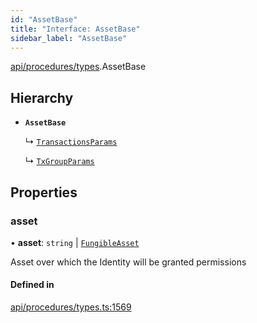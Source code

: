 ```yaml
---
id: "AssetBase"
title: "Interface: AssetBase"
sidebar_label: "AssetBase"
---
```


[api/procedures/types](../../../../../modules/API/Procedures/Types/Types.md).AssetBase

## Hierarchy

- **`AssetBase`**

  ↳ [`TransactionsParams`](../TransactionsParams/TransactionsParams.md)

  ↳ [`TxGroupParams`](../TxGroupParams/TxGroupParams.md)

## Properties

### asset

• **asset**: `string` \| [`FungibleAsset`](../../../../../classes/API/Entities/Asset/Fungible/FungibleAsset.md)

Asset over which the Identity will be granted permissions

#### Defined in

[api/procedures/types.ts:1569](https://github.com/PolymeshAssociation/polymesh-sdk/blob/b55e63737/src/api/procedures/types.ts#L1569)
